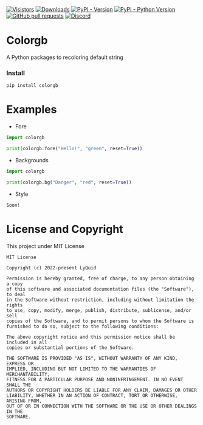 [![Visistors](https://visitor-badge.glitch.me/badge?page_id=LyQuid12.colorgb)](https://github.com/LyQuid12/colorgb)
[![Downloads](https://pepy.tech/badge/colorgb)](https://pepy.tech/project/colorgb)
[![PyPI - Version](https://img.shields.io/pypi/v/colorgb?label=PyPI%20Version&logo=pypi)](https://pypi.org/project/colorgb)
[![PyPI - Python Version](https://img.shields.io/pypi/pyversions/colorgb?label=Python%20Version&logo=python)](https://pypi.org/project/colorgb)
[![GitHub pull requests](https://img.shields.io/github/issues-pr/LyQuid12/colorgb?label=Pull%20Requests)](https://github.com/LyQuid12/colorgb/pulls)
[![Discord](https://img.shields.io/discord/887650006977347594?color=blue&label=EterNomm&logo=discord)](https://discord.com/invite/qpT2AeYZRN)

# Colorgb
A Python packages to recoloring default string

### Install
```
pip install colorgb
```

# Examples
- Fore
```py
import colorgb

print(colorgb.fore("Hello!", "green", reset=True))
```

- Backgrounds
```py
import colorgb

print(colorgb.bg("Danger", "red", reset=True))
```

- Style
```
Soon!
```

# License and Copyright
This project under MIT License
```
MIT License

Copyright (c) 2022-present LyQuid

Permission is hereby granted, free of charge, to any person obtaining a copy
of this software and associated documentation files (the "Software"), to deal
in the Software without restriction, including without limitation the rights
to use, copy, modify, merge, publish, distribute, sublicense, and/or sell
copies of the Software, and to permit persons to whom the Software is
furnished to do so, subject to the following conditions:

The above copyright notice and this permission notice shall be included in all
copies or substantial portions of the Software.

THE SOFTWARE IS PROVIDED "AS IS", WITHOUT WARRANTY OF ANY KIND, EXPRESS OR
IMPLIED, INCLUDING BUT NOT LIMITED TO THE WARRANTIES OF MERCHANTABILITY,
FITNESS FOR A PARTICULAR PURPOSE AND NONINFRINGEMENT. IN NO EVENT SHALL THE
AUTHORS OR COPYRIGHT HOLDERS BE LIABLE FOR ANY CLAIM, DAMAGES OR OTHER
LIABILITY, WHETHER IN AN ACTION OF CONTRACT, TORT OR OTHERWISE, ARISING FROM,
OUT OF OR IN CONNECTION WITH THE SOFTWARE OR THE USE OR OTHER DEALINGS IN THE
SOFTWARE.
```
